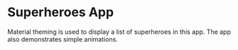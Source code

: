 # Superheroes App
Material theming is used to display a list of superheroes in this app. The app also demonstrates simple animations.
